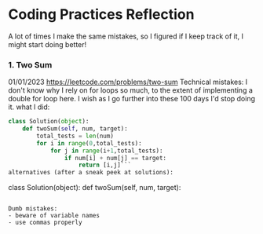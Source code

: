 # Coding Practices Reflection
A lot of times I make the same mistakes, so I figured if I keep track of it, I might start doing better!

### 1. Two Sum
01/01/2023
https://leetcode.com/problems/two-sum
Technical mistakes:
I don't know why I rely on for loops so much, to the extent of implementing a double for loop here. I wish as I go further into these 100 days I'd stop doing it.
what I did:
```python
class Solution(object):
    def twoSum(self, num, target):
        total_tests = len(num)
        for i in range(0,total_tests):
            for j in range(i+1,total_tests):
                if num[i] + num[j] == target:
                    return [i,j]```
alternatives (after a sneak peek at solutions):
```
class Solution(object):
  def twoSum(self, num, target):
    
```

Dumb mistakes:
- beware of variable names
- use commas properly
